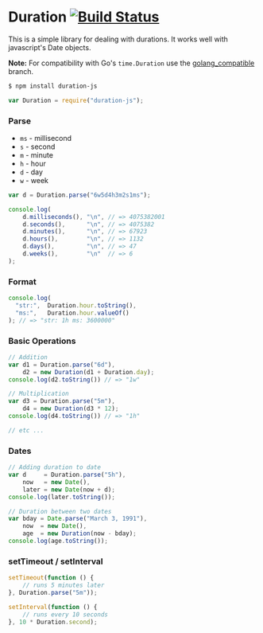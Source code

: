 # Duration [![Build Status](https://travis-ci.org/icholy/Duration.js.png?branch=master)](https://travis-ci.org/icholy/Duration.js)

This is a simple library for dealing with durations. 
It works well with javascript's Date objects.

**Note:** For compatibility with Go's `time.Duration` use the [golang_compatible](https://github.com/icholy/Duration.js/tree/golang_compatible) branch.


``` sh
$ npm install duration-js
```

``` js
var Duration = require("duration-js");
```

### Parse

* `ms` - millisecond
* `s` - second
* `m` - minute
* `h` - hour
* `d` - day
* `w` - week

``` js
var d = Duration.parse("6w5d4h3m2s1ms");

console.log(
    d.milliseconds(), "\n", // => 4075382001
    d.seconds(),      "\n", // => 4075382
    d.minutes(),      "\n", // => 67923
    d.hours(),        "\n", // => 1132
    d.days(),         "\n", // => 47
    d.weeks(),        "\n"  // => 6
);
```

### Format
``` js
console.log(
  "str:",  Duration.hour.toString(),
  "ms:",   Duration.hour.valueOf()
); // => "str: 1h ms: 3600000"
```

### Basic Operations
``` js
// Addition
var d1 = Duration.parse("6d"),
    d2 = new Duration(d1 + Duration.day);
console.log(d2.toString()) // => "1w"

// Multiplication
var d3 = Duration.parse("5m"),
    d4 = new Duration(d3 * 12);
console.log(d4.toString()) // => "1h"

// etc ...
```

### Dates
``` js
// Adding duration to date
var d     = Duration.parse("5h"),
    now   = new Date(),
    later = new Date(now + d);
console.log(later.toString());

// Duration between two dates
var bday = Date.parse("March 3, 1991"),
    now  = new Date(),
    age  = new Duration(now - bday);
console.log(age.toString());
```

### setTimeout / setInterval

``` js
setTimeout(function () {
    // runs 5 minutes later
}, Duration.parse("5m"));

setInterval(function () {
    // runs every 10 seconds 
}, 10 * Duration.second);
```

